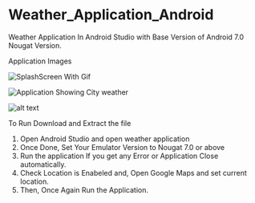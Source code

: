 # Weather_Application_Android

Weather Application In Android Studio with Base Version of Android 7.0 Nougat Version.

Application Images

![SplashScreen With Gif](https://i.imgur.com/YxljOGf.png)


![Application Showing City weather](https://cdn.discordapp.com/attachments/1136429175557857404/1187090552043356211/Screenshot_2023-08-25_182859.png?ex=65959f3a&is=65832a3a&hm=c3b4d317ccd4347c42dc91e316190b33c235169fcd51918a26eac923a33064d1&)


![alt text](https://i.imgur.com/Kfz9Hrm.png)



To Run Download and Extract the file
1. Open Android Studio and open weather application
2. Once Done, Set Your Emulator Version to Nougat 7.0 or above
3. Run the application If you get any Error or Application Close automatically.
4. Check Location is Enabeled and, Open Google Maps and set current location.
5. Then, Once Again Run the Application.
